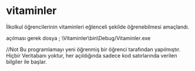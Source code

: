 # vitaminler
İlkolkul öğrencilerinin vitaminleri eğlenceli şekilde öğrenebilmesi amaçlandı.

açılması gerek dosya ;
\Vitaminler\bin\Debug/Vitaminler.exe

//Not 
Bu programlamayı yeni öğrenmiş bir öğrenci tarafından yapılmıştır. Hiçbir Veritabanı yoktur, her açıldığında sadece kod satırlarında verilen bilgiler ile başlar.